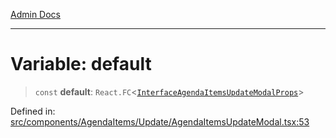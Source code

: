 [Admin Docs](/)

---

# Variable: default

> `const` **default**: `React.FC`\<[`InterfaceAgendaItemsUpdateModalProps`](../../../../../types/Agenda/interface/interfaces/InterfaceAgendaItemsUpdateModalProps.md)\>

Defined in: [src/components/AgendaItems/Update/AgendaItemsUpdateModal.tsx:53](https://github.com/PalisadoesFoundation/talawa-admin/blob/main/src/components/AgendaItems/Update/AgendaItemsUpdateModal.tsx#L53)
